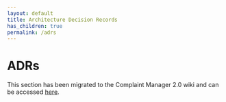 ```yaml
---
layout: default
title: Architecture Decision Records
has_children: true
permalink: /adrs
---
```


# ADRs

This section has been migrated to the Complaint Manager 2.0 wiki and can be accessed [here](https://impactworkers.github.io/iw-complaint-manager/adrs).
